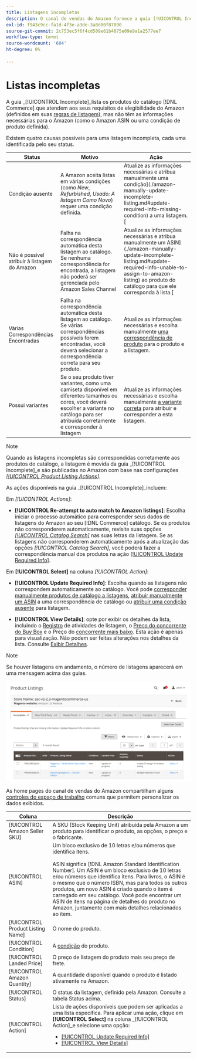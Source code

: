 ```yaml
---
title: Listagens incompletas
description: O canal de vendas do Amazon fornece a guia [!UICONTROL Incomplete] para ajudar a identificar e atender aos requisitos de qualificação para suas listagens incompletas do Amazon.
exl-id: f943c9cc-fa1d-4f3e-a3de-3a8d00f87890
source-git-commit: 2c753ec5f6f4cd509e61b4875e09e9a1a2577ee7
workflow-type: tm+mt
source-wordcount: '604'
ht-degree: 0%

---
```


# Listas incompletas

A guia _[!UICONTROL Incomplete]_lista os produtos do catálogo [!DNL Commerce] que atendem aos seus requisitos de elegibilidade do Amazon (definidos em suas [regras de listagem](./listing-rules.md)), mas não têm as informações necessárias para o Amazon (como o Amazon ASIN ou uma condição de produto definida).

Existem quatro causas possíveis para uma listagem incompleta, cada uma identificada pelo seu status.

| Status | Motivo | Ação |
|--- |--- |--- |
| Condição ausente | A Amazon aceita listas em várias condições (como _New_, _Refurbished_, _Usado: A listagem Como Novo_) requer uma condição definida. | Atualize as informações necessárias e atribua manualmente uma condição](./amazon-manually-update-incomplete-listing.md#update-required-info-missing-condition) a uma listagem.[ |
| Não é possível atribuir à listagem do Amazon | Falha na correspondência automática desta listagem ao catálogo. Se nenhuma correspondência for encontrada, a listagem não poderá ser gerenciada pelo Amazon Sales Channel | Atualize as informações necessárias e atribua manualmente um ASIN](./amazon-manually-update-incomplete-listing.md#update-required-info-unable-to-assign-to-amazon-listing) ao produto do catálogo para que ele corresponda à lista.[ |
| Várias Correspondências Encontradas | Falha na correspondência automática desta listagem ao catálogo. Se várias correspondências possíveis forem encontradas, você deverá selecionar a correspondência correta para seu produto. | Atualize as informações necessárias e escolha manualmente [uma correspondência de produto](./amazon-manually-update-incomplete-listing.md#update-required-info-multiple-matches-found) para o produto e a listagem. |
| Possui variantes | Se o seu produto tiver variantes, como uma camiseta disponível em diferentes tamanhos ou cores, você deverá escolher a variante no catálogo para ser atribuída corretamente e corresponder à listagem | Atualize as informações necessárias e escolha manualmente [a variante correta](./amazon-manually-update-incomplete-listing.md#update-required-info-has-variants) para atribuir e corresponder a esta listagem. |

>[!NOTE]
>Quando as listagens incompletas são correspondidas corretamente aos produtos do catálogo, a listagem é movida da guia _[!UICONTROL Incomplete]_e são publicadas no Amazon com base nas configurações [_[!UICONTROL Product Listing Actions]_](./product-listing-actions.md).

As ações disponíveis na guia _[!UICONTROL Incomplete]_incluem:

Em _[!UICONTROL Actions]_:

- **[!UICONTROL Re-attempt to auto match to Amazon listings]**: Escolha iniciar o processo automático para corresponder seus dados de listagens do Amazon ao seu  [!DNL Commerce] catálogo. Se os produtos não corresponderem automaticamente, revisite suas opções [_[!UICONTROL Catalog Search]_](./catalog-search.md) nas suas letras da listagem. Se as listagens não corresponderem automaticamente após a atualização das opções _[!UICONTROL Catalog Search]_, você poderá fazer a correspondência manual dos produtos na ação [[!UICONTROL Update Required Info]](./amazon-manually-update-incomplete-listing.md#update-required-info-multiple-matches-found).

Em **[!UICONTROL Select]** na coluna _[!UICONTROL Action]_:

- **[!UICONTROL Update Required Info]**: Escolha quando as listagens não correspondem automaticamente ao catálogo. Você pode [corresponder manualmente produtos de catálogo a listagens](./amazon-manually-update-incomplete-listing.md#update-required-info-multiple-matches-found), [atribuir manualmente um ASIN](./amazon-manually-update-incomplete-listing.md#update-required-info-unable-to-assign-to-amazon-listing) a uma correspondência de catálogo ou [atribuir uma condição ausente](./amazon-manually-update-incomplete-listing.md#update-required-info-missing-condition) para listagem.

- **[!UICONTROL View Details]**: opte por exibir os detalhes da lista, incluindo o  [Registro](./product-listing-details.md#listing-activity-log) de atividades de listagem, o  [Preço do concorrente do Buy Box](./product-listing-details.md#buy-box-competitor-pricing) e o Preço do  [concorrente mais baixo](./product-listing-details.md#lowest-competitor-pricing). Esta ação é apenas para visualização. Não podem ser feitas alterações nos detalhes da lista. Consulte [Exibir Detalhes](./product-listing-details.md).

>[!NOTE]
>
>Se houver listagens em andamento, o número de listagens aparecerá em uma mensagem acima das guias.

![Listas incompletas de Amazon](assets/amazon-incomplete-listings.png)

As home pages do canal de vendas do Amazon compartilham alguns [controles do espaço de trabalho](./workspace-controls.md) comuns que permitem personalizar os dados exibidos.

| Coluna | Descrição |
|--- |--- |
| [!UICONTROL Amazon Seller SKU] | A SKU (Stock Keeping Unit) atribuída pela Amazon a um produto para identificar o produto, as opções, o preço e o fabricante. |
| [!UICONTROL ASIN] | Um bloco exclusivo de 10 letras e/ou números que identifica itens.<br><br>ASIN significa  [!DNL Amazon Standard Identification Number]. Um ASIN é um bloco exclusivo de 10 letras e/ou números que identifica itens. Para livros, o ASIN é o mesmo que o número ISBN, mas para todos os outros produtos, um novo ASIN é criado quando o item é carregado em seu catálogo. Você pode encontrar um ASIN de itens na página de detalhes do produto no Amazon, juntamente com mais detalhes relacionados ao item. |
| [!UICONTROL Product Listing Name] | O nome do produto. |
| [!UICONTROL Condition] | A [condição](./product-listing-condition.md) do produto. |
| [!UICONTROL Landed Price] | O preço de listagem do produto mais seu preço de frete. |
| [!UICONTROL Amazon Quantity] | A quantidade disponível quando o produto é listado ativamente na Amazon. |
| [!UICONTROL Status] | O status da listagem, definido pela Amazon. Consulte a tabela Status acima. |
| [!UICONTROL Action] | Lista de ações disponíveis que podem ser aplicadas a uma lista específica. Para aplicar uma ação, clique em **[!UICONTROL Select]** na coluna _[!UICONTROL Action]_e selecione uma opção:<ul><li>[[!UICONTROL Update Required Info]](./amazon-manually-update-incomplete-listing.md)</li><li>[[!UICONTROL View Details]](./product-listing-details.md)</li></ul> |
